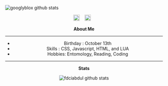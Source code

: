 ![googlyblox github stats](https://cdn.discordapp.com/banners/327559129705218049/a_1546a1af4dc788f0e634c91f5e647086.gif?size=2048)

<center>
<a href="https://discords.com/bio/p/googlyblox"><img src="https://cdn-icons-png.flaticon.com/512/2111/2111370.png" alt="alt text" width="20" height="20"></a>      &nbsp;&nbsp;
<a href="https://www.roblox.com/users/269112071/profile"><img src="https://upload.wikimedia.org/wikipedia/commons/4/48/Roblox_Player_icon.png" alt="alt text" width="20" height="20"></a>      &nbsp;&nbsp;

**About Me**
___
- Birthday : October 13th
- Skills : CSS, Javascript, HTML, and LUA
- Hobbies: Entomology, Reading, Coding
___
**Stats**

![fdciabdul github stats](https://github-readme-stats.vercel.app/api?username=googlyblox&show_icons=true&title_color=fff&icon_color=79ff97&text_color=9f9f9f&bg_color=151515)
